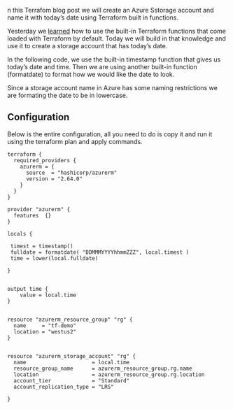 n this Terrafom blog post we will create an Azure Sstorage account and name it with today’s date using Terraform built in functions.

Yesterday we [learned](https://www.ntweekly.com/2021/06/23/use-built-in-functions-in-terraform-code-configuration/) how to use the built-in Terraform functions that come loaded with Terraform by default. Today we will build in that knowledge and use it to create a storage account that has today’s date.

In the following code, we use the built-in timestamp function that gives us today’s date and time. Then we are using another built-in function (formatdate) to format how we would like the date to look.

Since a storage account name in Azure has some naming restrictions we are formating the date to be in lowercase.

## Configuration

Below is the entire configuration, all you need to do is copy it and run it using the terraform plan and apply commands.

```
terraform {
  required_providers {
    azurerm = {
      source  = "hashicorp/azurerm"
      version = "2.64.0"
    }
  }
}

provider "azurerm" {
  features  {}
}

locals {

 timest = timestamp()
 fulldate = formatdate( "DDMMMYYYYhhmmZZZ", local.timest )
 time = lower(local.fulldate)

}


output time {
    value = local.time 
}


resource "azurerm_resource_group" "rg" {
  name     = "tf-demo"
  location = "westus2"
}


resource "azurerm_storage_account" "rg" {
  name                     = local.time
  resource_group_name      = azurerm_resource_group.rg.name
  location                 = azurerm_resource_group.rg.location
  account_tier             = "Standard"
  account_replication_type = "LRS"

}





```